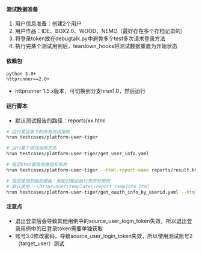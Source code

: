 #### 测试数据准备
1. 用户信息准备：创建2个用户
2. 用户作品：IDE、BOX2.0、WOOD、NEMO（最好存在多个存档记录的）
3. 将登录token放在debugtalk.py中避免多个test多次请求登录方法
4. 执行完某个测试用例后，teardown_hooks将测试数据重置为开始状态

#### 依赖包
```
python 3.0+
httprunner==2.0+
```
- httprunner 1.5.x版本，可切换到分支hrun1.0，然后运行

#### 运行脚本
- 默认测试报告的路径：reports/xx.html
```sh
# 运行某目录下的所有测试用例
hrun testcases/platform-user-tiger

# 运行某个测试用例文件
hrun testcases/platform-user-tiger/get_user_info.yaml

# 指定html报告的路径和名称
hrun testcases/platform-user-tiger --html-report-name reports/result.html

# 指定使用的报告模板：例如只输出执行失败的用例
# 默认使用：~\httprunner\templates\report_template.html
hrun testcases/platform-user-tiger/get_oauth_info_by_userid.yaml --html-report-template=D:\Program\Python3.7\Lib\site-packages\httprunner\templates\report_template_default.html
```

#### 注意点
- 退出登录后会导致其他用例中的source_user_login_token失效，所以退出登录用例中的已登录token需要单独获取
- 账号3.0修改密码，导致source_user_login_token失效，所以使用测试账号2（target_user）测试